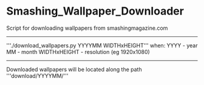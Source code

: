 # Smashing_Wallpaper_Downloader
 Script for downloading wallpapers from smashingmagazine.com
____
'''./download_wallpapers.py YYYYMM WIDTHxHEIGHT'''
when:
YYYY - year
MM - month
WIDTHxHEIGHT - resolution (eg 1920x1080)
____
Downloaded wallpapers will be located along the path 
'''download/YYYYMM/'''
